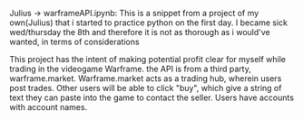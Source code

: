 Julius -> warframeAPI.ipynb: 
This is a snippet from a project of my own(Julius) that i started to practice python on the first day.
I became sick wed/thursday the 8th and therefore it is not as thorough as i would've wanted, in terms of considerations

This project has the intent of making potential profit clear for myself while trading in the videogame Warframe. the API is from a third party, warframe.market.
Warframe.market acts as a trading hub, wherein users post trades. Other users will be able to click "buy", which give a string of text they can paste into the game to contact the seller.
 Users have accounts with account names.


